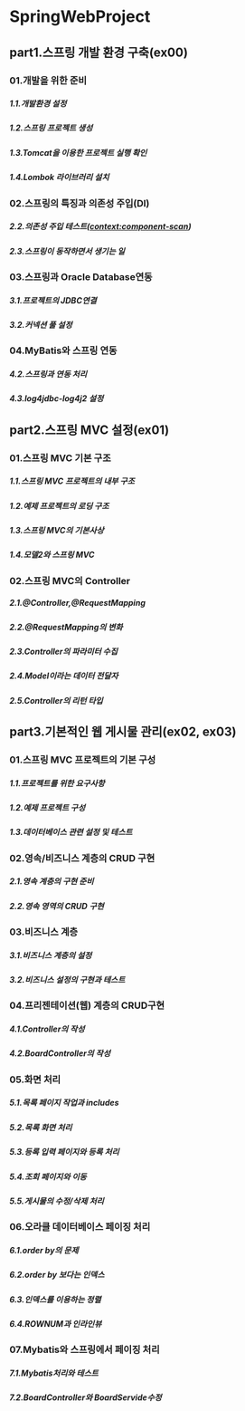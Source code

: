 # SpringWebProject
## part1.스프링 개발 환경 구축(ex00)
### 01.개발을 위한 준비
##### 1.1.개발환경 설정
##### 1.2.스프링 프로젝트 생성
##### 1.3.Tomcat을 이용한 프로젝트 실행 확인
##### 1.4.Lombok 라이브러리 설치

### 02.스프링의 특징과 의존성 주입(DI) 
##### 2.2.의존성 주입 테스트(<context:component-scan>)
##### 2.3.스프링이 동작하면서 생기는 일

### 03.스프링과 Oracle Database연동
##### 3.1.프로젝트의 JDBC연결
##### 3.2.커넥션 풀 설정

### 04.MyBatis와 스프링 연동
##### 4.2.스프링과 연동 처리
##### 4.3.log4jdbc-log4j2 설정

## part2.스프링 MVC 설정(ex01)
### 01.스프링 MVC 기본 구조
##### 1.1.스프링 MVC 프로젝트의 내부 구조
##### 1.2.예제 프로젝트의 로딩 구조
##### 1.3.스프링 MVC의 기본사상
##### 1.4.모델2와 스프링 MVC

### 02.스프링 MVC의 Controller
##### 2.1.@Controller,@RequestMapping
##### 2.2.@RequestMapping의 변화
##### 2.3.Controller의 파라미터 수집
##### 2.4.Model이라는 데이터 전달자
##### 2.5.Controller의 리턴 타입

## part3.기본적인 웹 게시물 관리(ex02, ex03)
### 01.스프링 MVC 프로젝트의 기본 구성
##### 1.1.프로젝트를 위한 요구사항
##### 1.2.예제 프로젝트 구성
##### 1.3.데이터베이스 관련 설정 및 테스트

### 02.영속/비즈니스 계층의 CRUD 구현
##### 2.1.영속 계층의 구현 준비
##### 2.2.영속 영역의 CRUD 구현

### 03.비즈니스 계층
##### 3.1.비즈니스 계층의 설정
##### 3.2.비즈니스 설정의 구현과 테스트

### 04.프리젠테이션(웹) 계층의 CRUD구현
##### 4.1.Controller의 작성
##### 4.2.BoardController의 작성

### 05.화면 처리
##### 5.1.목록 페이지 작업과 includes
##### 5.2.목록 화면 처리
##### 5.3.등록 입력 페이지와 등록 처리
##### 5.4.조회 페이지와 이동
##### 5.5.게시물의 수정/삭제 처리

### 06.오라클 데이터베이스 페이징 처리
##### 6.1.order by의 문제
##### 6.2.order by 보다는 인덱스
##### 6.3.인덱스를 이용하는 정렬
##### 6.4.ROWNUM과 인라인뷰

### 07.Mybatis와 스프링에서 페이징 처리
##### 7.1.Mybatis처리와 테스트
##### 7.2.BoardController와 BoardServide수정